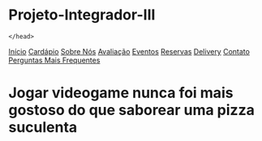 # Projeto-Integrador-III

<!DOCTYPE html>
<html lang="pt-br">
<head>
    <title>Pizzaria Checkpoint</title>

    </head>

<nav>
    <a href="index.html">Início</a>
     <a href="cardápio.html">Cardápio</a>
        <a href="sobre.html">Sobre Nós</a>
        <a href="avaliação.html">Avaliação</a>
        <a href="eventos.html">Eventos</a>
   <a href="reservas.html">Reservas</a> 
    <a href="delivery.html">Delivery</a>
        <a href="contato.html">Contato</a>
    <a href="perguntas frequentes.html">Perguntas Mais Frequentes</a>
</nav>
       <h1><p>Jogar videogame nunca foi mais gostoso do que saborear uma pizza suculenta</p></h1>

</body>
</html>  
